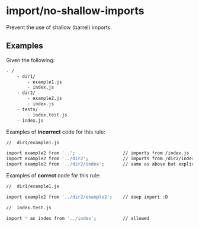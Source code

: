 # import/no-shallow-imports

Prevent the use of shallow (barrel) imports.

## Examples

Given the following:

```sh
- /
    - dir1/
        - example1.js
        - index.js
    - dir2/
        - example2.js
        - index.js
    - tests/
        - index.test.js
    - index.js
```

Examples of **incorrect** code for this rule:

```sh
//  dir1/example1.js

import example2 from '..';                  // imports from /index.js
import example2 from '../dir2';             // imports from /dir2/index.js
import example2 from '../dir2/index';       // same as above but explicit
```

Examples of **correct** code for this rule:

```sh
//  dir1/example1.js

import example2 from '../dir2/example2';    // deep import :D
```

```sh
//  index.test.js

import * as index from '../index';          // allowed
```

